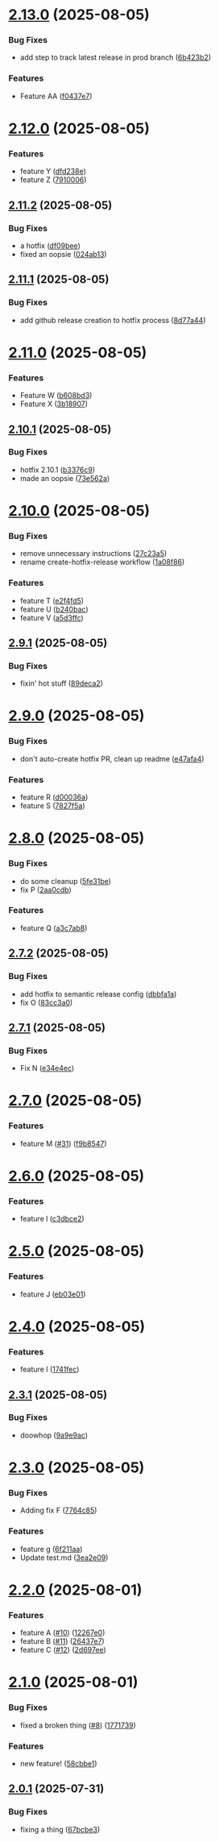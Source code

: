 # [2.13.0](https://github.com/dabernathy89/gf-workflow-testing/compare/v2.12.0...v2.13.0) (2025-08-05)


### Bug Fixes

* add step to track latest release in prod branch ([6b423b2](https://github.com/dabernathy89/gf-workflow-testing/commit/6b423b21360b5fc9c2e95cd0ac715357c1d44094))


### Features

* Feature AA ([f0437e7](https://github.com/dabernathy89/gf-workflow-testing/commit/f0437e718acab9ccfb817644c9d36c583ea49551))

# [2.12.0](https://github.com/dabernathy89/gf-workflow-testing/compare/v2.11.2...v2.12.0) (2025-08-05)


### Features

* feature Y ([dfd238e](https://github.com/dabernathy89/gf-workflow-testing/commit/dfd238ea916455723bca4c796a9e6aa56f5ba1fb))
* feature Z ([7910006](https://github.com/dabernathy89/gf-workflow-testing/commit/7910006f1e93a796194cd4bd2be6f984da5ca790))

## [2.11.2](https://github.com/dabernathy89/gf-workflow-testing/compare/v2.11.1...v2.11.2) (2025-08-05)


### Bug Fixes

* a hotfix ([df09bee](https://github.com/dabernathy89/gf-workflow-testing/commit/df09bee5bd22f666f16a25cb297f876b63f74bf4))
* fixed an oopsie ([024ab13](https://github.com/dabernathy89/gf-workflow-testing/commit/024ab13dcbe201157e62429b9d881ef4f857e852))

## [2.11.1](https://github.com/dabernathy89/gf-workflow-testing/compare/v2.11.0...v2.11.1) (2025-08-05)


### Bug Fixes

* add github release creation to hotfix process ([8d77a44](https://github.com/dabernathy89/gf-workflow-testing/commit/8d77a44db3882037bd5c0c1c81b990a1f3b1c7df))

# [2.11.0](https://github.com/dabernathy89/gf-workflow-testing/compare/v2.10.1...v2.11.0) (2025-08-05)


### Features

* Feature W ([b608bd3](https://github.com/dabernathy89/gf-workflow-testing/commit/b608bd3a9979f220cb8959a3b55c29d098443edf))
* Feature X ([3b18907](https://github.com/dabernathy89/gf-workflow-testing/commit/3b18907c994200d897ddc36fc89b6c6b328fec18))

## [2.10.1](https://github.com/dabernathy89/gf-workflow-testing/compare/v2.10.0...v2.10.1) (2025-08-05)


### Bug Fixes

* hotfix 2.10.1 ([b3376c9](https://github.com/dabernathy89/gf-workflow-testing/commit/b3376c94bb14d37145b55a148762204c7dff7cc3))
* made an oopsie ([73e562a](https://github.com/dabernathy89/gf-workflow-testing/commit/73e562af59d054e7c9ef2522e35c6d558b69b366))

# [2.10.0](https://github.com/dabernathy89/gf-workflow-testing/compare/v2.9.1...v2.10.0) (2025-08-05)


### Bug Fixes

* remove unnecessary instructions ([27c23a5](https://github.com/dabernathy89/gf-workflow-testing/commit/27c23a5df2c58c250e25a6528a5edcc9864f32dc))
* rename create-hotfix-release workflow ([1a08f86](https://github.com/dabernathy89/gf-workflow-testing/commit/1a08f864541d11efbdc3a9c8c117e9080d0554f2))


### Features

* feature T ([e2f4fd5](https://github.com/dabernathy89/gf-workflow-testing/commit/e2f4fd5b9872c9a7f2153ae44e861a7da72f74c4))
* feature U ([b240bac](https://github.com/dabernathy89/gf-workflow-testing/commit/b240bacfd0ec9e8de0990dc737dbcc4b717e210f))
* feature V ([a5d3ffc](https://github.com/dabernathy89/gf-workflow-testing/commit/a5d3ffcfbadc97171b2879e14931631d339d6251))

## [2.9.1](https://github.com/dabernathy89/gf-workflow-testing/compare/v2.9.0...v2.9.1) (2025-08-05)


### Bug Fixes

* fixin' hot stuff ([89deca2](https://github.com/dabernathy89/gf-workflow-testing/commit/89deca2bf83e0cdf91e7e1916542ad71a52c9f78))

# [2.9.0](https://github.com/dabernathy89/gf-workflow-testing/compare/v2.8.0...v2.9.0) (2025-08-05)


### Bug Fixes

* don't auto-create hotfix PR, clean up readme ([e47afa4](https://github.com/dabernathy89/gf-workflow-testing/commit/e47afa4e4a5fd5a560728c7588efed564a9d5ef5))


### Features

* feature R ([d00036a](https://github.com/dabernathy89/gf-workflow-testing/commit/d00036aaaffab8843a2d72ba97363fe9c37d5572))
* feature S ([7827f5a](https://github.com/dabernathy89/gf-workflow-testing/commit/7827f5a64fb503368ddb9793063c2b16c0612074))

# [2.8.0](https://github.com/dabernathy89/gf-workflow-testing/compare/v2.7.2...v2.8.0) (2025-08-05)


### Bug Fixes

* do some cleanup ([5fe31be](https://github.com/dabernathy89/gf-workflow-testing/commit/5fe31be1b4d62947546bb8e9a9bf5aea29f643c5))
* fix P ([2aa0cdb](https://github.com/dabernathy89/gf-workflow-testing/commit/2aa0cdb78a6ee8d058ffa9c1fe710d606aa000d9))


### Features

* feature Q ([a3c7ab8](https://github.com/dabernathy89/gf-workflow-testing/commit/a3c7ab8cbf11836089ccd1252946fe3ddd1c69f6))

## [2.7.2](https://github.com/dabernathy89/gf-workflow-testing/compare/v2.7.1...v2.7.2) (2025-08-05)


### Bug Fixes

* add hotfix to semantic release config ([dbbfa1a](https://github.com/dabernathy89/gf-workflow-testing/commit/dbbfa1ac56b7834fdff7e56270852987bcc4d7fa))
* fix O ([83cc3a0](https://github.com/dabernathy89/gf-workflow-testing/commit/83cc3a00d9aadf54db679ef7fa75457ebd4c3bb2))

## [2.7.1](https://github.com/dabernathy89/gf-workflow-testing/compare/v2.7.0...v2.7.1) (2025-08-05)


### Bug Fixes

* Fix N ([e34e4ec](https://github.com/dabernathy89/gf-workflow-testing/commit/e34e4ec1639288562b84f62efb69a380341a5e93))

# [2.7.0](https://github.com/dabernathy89/gf-workflow-testing/compare/v2.6.0...v2.7.0) (2025-08-05)


### Features

* feature M ([#31](https://github.com/dabernathy89/gf-workflow-testing/issues/31)) ([f9b8547](https://github.com/dabernathy89/gf-workflow-testing/commit/f9b8547f8e1f5d897bc54af00cf85e248802bc11))

# [2.6.0](https://github.com/dabernathy89/gf-workflow-testing/compare/v2.5.1...v2.6.0) (2025-08-05)


### Features

* feature l ([c3dbce2](https://github.com/dabernathy89/gf-workflow-testing/commit/c3dbce286369ad485612d0a2629d6327844b3b27))

# [2.5.0](https://github.com/dabernathy89/gf-workflow-testing/compare/v2.4.0...v2.5.0) (2025-08-05)


### Features

* feature J ([eb03e01](https://github.com/dabernathy89/gf-workflow-testing/commit/eb03e011e5d1b866e1bd042aa0005075b8a12c63))

# [2.4.0](https://github.com/dabernathy89/gf-workflow-testing/compare/v2.3.1...v2.4.0) (2025-08-05)


### Features

* feature I ([1741fec](https://github.com/dabernathy89/gf-workflow-testing/commit/1741fec855ed82799357fc4b2cac5bfc5cadc35d))

## [2.3.1](https://github.com/dabernathy89/gf-workflow-testing/compare/v2.3.0...v2.3.1) (2025-08-05)


### Bug Fixes

* doowhop ([9a9e9ac](https://github.com/dabernathy89/gf-workflow-testing/commit/9a9e9ac6f7f384fe7853973340dc90adc9bcd7a7))

# [2.3.0](https://github.com/dabernathy89/gf-workflow-testing/compare/v2.2.0...v2.3.0) (2025-08-05)


### Bug Fixes

* Adding fix F ([7764c85](https://github.com/dabernathy89/gf-workflow-testing/commit/7764c85aa88b45efa4f66946d44322e6a01c4bb7))


### Features

* feature g ([6f211aa](https://github.com/dabernathy89/gf-workflow-testing/commit/6f211aa7c8f6af7e9a602336014010482e2c5a71))
* Update test.md ([3ea2e09](https://github.com/dabernathy89/gf-workflow-testing/commit/3ea2e09ff8ee173b1e5c454abc5854d37e802880))

# [2.2.0](https://github.com/dabernathy89/gf-workflow-testing/compare/v2.1.0...v2.2.0) (2025-08-01)


### Features

* feature A ([#10](https://github.com/dabernathy89/gf-workflow-testing/issues/10)) ([12267e0](https://github.com/dabernathy89/gf-workflow-testing/commit/12267e09876ca903c89edc121b5c8f79816823e8))
* feature B ([#11](https://github.com/dabernathy89/gf-workflow-testing/issues/11)) ([26437e7](https://github.com/dabernathy89/gf-workflow-testing/commit/26437e7e72f2e988ddaa298440b687b466c84649))
* feature C ([#12](https://github.com/dabernathy89/gf-workflow-testing/issues/12)) ([2d697ee](https://github.com/dabernathy89/gf-workflow-testing/commit/2d697eee0ac706a94e7171eebe724c388bade013))

# [2.1.0](https://github.com/dabernathy89/gf-workflow-testing/compare/v2.0.1...v2.1.0) (2025-08-01)


### Bug Fixes

* fixed a broken thing ([#8](https://github.com/dabernathy89/gf-workflow-testing/issues/8)) ([1771739](https://github.com/dabernathy89/gf-workflow-testing/commit/177173971ed4ecfaa1ff041f10bfb5288809e1fe))


### Features

* new feature! ([58cbbe1](https://github.com/dabernathy89/gf-workflow-testing/commit/58cbbe136c7b1eea6f5b565cb0f9c89ece96da68))

## [2.0.1](https://github.com/dabernathy89/gf-workflow-testing/compare/v2.0.0...v2.0.1) (2025-07-31)


### Bug Fixes

* fixing a thing ([67bcbe3](https://github.com/dabernathy89/gf-workflow-testing/commit/67bcbe3785f0554b0c266344296c22f11f2013d5))
